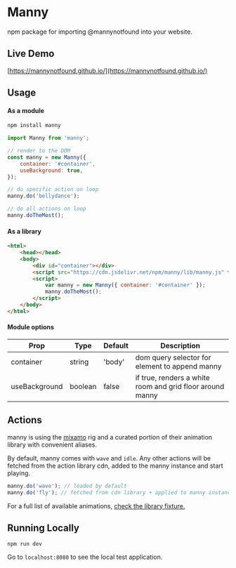 # Manny

npm package for importing @mannynotfound into your website.

## Live Demo

[https://mannynotfound.github.io/](https://mannynotfound.github.io/)

## Usage

#### As a module

```bash
npm install manny
```

```js
import Manny from 'manny';

// render to the DOM
const manny = new Manny({
    container: '#container',
    useBackground: true,
});

// do specific action on loop
manny.do('bellydance');

// do all actions on loop
manny.doTheMost();
```

#### As a library

```html
<html>
    <head></head>
    <body>
        <div id="container"></div>
        <script src="https://cdn.jsdelivr.net/npm/manny/lib/manny.js" type="text/javascript"></script>
        <script>
            var manny = new Manny({ container: '#container' });
            manny.doTheMost();
        </script>
    </body>
</html>
```

#### Module options

| Prop | Type | Default | Description | 
| ---- |----- | ------- | ----------- |
| container | string | 'body' | dom query selector for element to append manny | 
| useBackground | boolean | false | if true, renders a white room and grid floor around manny |

## Actions

manny is using the [mixamo](https://mixamo.com) rig and a curated portion of their animation library with convenient aliases. 

By default, manny comes with `wave` and `idle`. Any other actions will be fetched from the action library cdn, added to the manny instance and start playing.

```js
manny.do('wave'); // loaded by default
manny.do('fly'); // fetched from cdn library + applied to manny instance
```

For a full list of available animations, [check the library fixture.](src/js/fixtures/library.json)

## Running Locally


```
npm run dev
```

Go to `localhost:8080` to see the local test application.

